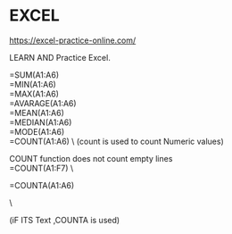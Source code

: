 # EXCEL


https://excel-practice-online.com/


LEARN AND Practice Excel. 




=SUM(A1:A6)
\
=MIN(A1:A6)
\
=MAX(A1:A6)
\
=AVARAGE(A1:A6)
\
=MEAN(A1:A6)
\
=MEDIAN(A1:A6)
\
=MODE(A1:A6)
\
=COUNT(A1:A6)
\ 
(count is used to count Numeric values)

COUNT function does not count empty lines
\
=COUNT(A1:F7)
\

=COUNTA(A1:A6)

\ 

(iF ITS Text ,COUNTA is used)

